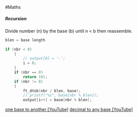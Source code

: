 #Maths 
##### Recursion
Divide number (n) by the base (b) until n < b then reassemble.

```c
blen = base length
	
if (nbr < 0)
	{
		// output[0] = '-';
		i = 0;
	}
	if (nbr == 0)
		return (0);
	if (nbr != 0)
	{
		ft_dtob(nbr / blen, base);
		// printf("%c", base[nbr % blen]);
		output[i++] = base[nbr % blen];
```

[one base to another [YouTube]](https://youtu.be/hIs3A6gGz2w?si=8_fPH_qtNwnX3EeL)
[decimal to any base [YouTube]](https://www.youtube.com/watch?v=szkJP9bSr3k&ab_channel=bparanj)